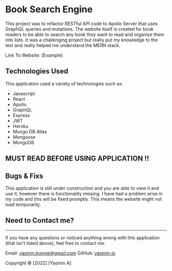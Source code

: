 # Book Search Engine

This project was to refactor RESTful API code to Apollo Server that uses GraphQL queries and mutations. The website itself is created for book readers to be able to search any book they want to read and organise them into lists. It was a challenging project but really put my knowledge to the test and really helped me understand the MERN stack.

Link To Website: [Example]

## Technologies Used

This application used a variety of technologies such as:

- Javascript
- React
- Apollo
- GraphQL
- Express
- JWT
- Heroku
- Mongo DB Atlas
- Mongoose
- MongoDB

## MUST READ BEFORE USING APPLICATION !!

## Bugs & Fixs

This application is still under construction and you are able to view it and use it, however there is functionality missing. I have had a problem arise in my code and this will be fixed promptly. This means the website might not load temporarily.

## Need to Contact me?

---

If you have any questions or noticed anything wrong with this application (that isn't listed above), feel free to contact me.

Email: yasmin.bunnie@gmail.com
GitHub: [yasmin-io](https://github.com/yasmin-io)

Copyright © [2022] [Yasmin A]
